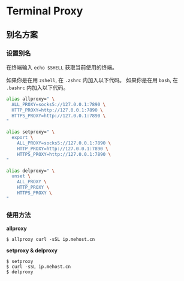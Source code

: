 # Terminal Proxy

## 别名方案

### 设置别名

在终端输入 `echo $SHELL` 获取当前使用的终端。

如果你是在用 `zshell`, 在 `.zshrc` 内加入以下代码。
如果你是在用 `bash`, 在 `.bashrc` 内加入以下代码。

```bash
alias allproxy=" \
  ALL_PROXY=socks5://127.0.0.1:7890 \
  HTTP_PROXY=http://127.0.0.1:7890 \
  HTTPS_PROXY=http://127.0.0.1:7890 \
"

alias setproxy=" \
  export \
    ALL_PROXY=socks5://127.0.0.1:7890 \
    HTTP_PROXY=http://127.0.0.1:7890 \
    HTTPS_PROXY=http://127.0.0.1:7890 \
"

alias delproxy=" \
  unset \
    ALL_PROXY \
    HTTP_PROXY \
    HTTPS_PROXY \
"
```

### 使用方法

**allproxy**

```
$ allproxy curl -sSL ip.mehost.cn
```

**setproxy & delproxy**

```
$ setproxy
$ curl -sSL ip.mehost.cn
$ delproxy
```
